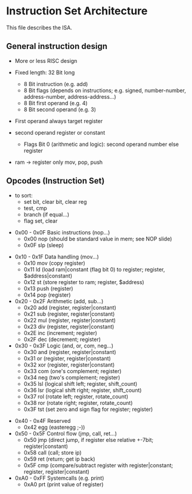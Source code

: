 # Instruction Set Architecture
This file describes the ISA.

## General instruction design
* More or less RISC design
* Fixed length: 32 Bit long
    * 8 Bit instruction (e.g. add)
    * 8 Bit flags (depends on instructions; e.g. signed, number-number, address-number, address-address...)
    * 8 Bit first operand (e.g. 4)
    * 8 Bit second operand (e.g. 3)

* First operand always target register
* second operand register or constant
    * Flags Bit 0 (arithmetic and logic): second operand number else register
* ram -> register only mov, pop, push

## Opcodes (Instruction Set)
* to sort:
    * set bit, clear bit, clear reg
    * test, cmp
    * branch (if equal...)
    * flag set, clear

- 0x00 - 0x0F       Basic instructions (nop...)
    + 0x00            nop (should be standard value in mem; see NOP slide)
    - 0x0F            slp (sleep)
+ 0x10 - 0x1F       Data handling (mov...)
    + 0x10            mov (copy register)
    + 0x11            ld  (load ram|constant (flag bit 0) to register; register, $address|constant)
    + 0x12            st  (store register to ram; register, $address)
    + 0x13            push (register)
    + 0x14            pop (register)
+ 0x20 - 0x2F       Arithmetic (add, sub...)
    + 0x20            add (register, register|constant)
    + 0x21            sub (register, register|constant)
    + 0x22            mul (register, register|constant)
    + 0x23            div (register, register|constant)
    + 0x2E            inc (increment; register)
    + 0x2F            dec (decrement; register)
+ 0x30 - 0x3F       Logic (and, or, com, neg...)
    + 0x30            and (register, register|constant)
    + 0x31            or  (register, register|constant)
    + 0x32            xor (register, register|constant)
    + 0x33            com (one's complement; register)
    + 0x34            neg (two's complement; register)
    + 0x35            lsl (logical shift left; register, shift_count)
    + 0x36            lsr (logical shift right; register, shift_count)
    + 0x37            rol (rotate left; register, rotate_count)
    + 0x38            ror (rotate right; register, rotate_count)
    + 0x3F            tst (set zero and sign flag for register; register)
- 0x40 - 0x4F       Reserved
    - 0x42            egg (easteregg ;-))
- 0x50 - 0x5F       Control flow (jmp, call, ret...)
    + 0x50            jmp (direct jump, if register else relative +-7bit; register|constant)
    - 0x58            call (call; store ip)
    - 0x59            ret (return; get ip back)
    - 0x5F            cmp (compare/subtract register with register|constant; register, register|constant)
- 0xA0 - 0xFF       Systemcalls (e.g. print)
    + 0xA0            prt (print value of register)








